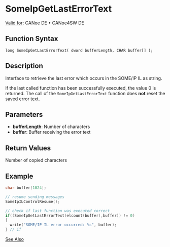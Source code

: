 # SomeIpGetLastErrorText

[Valid for](../../../../Shared/FeatureAvailability.md): CANoe DE • CANoe4SW DE

## Function Syntax

```plaintext
long SomeIpGetLastErrorText( dword bufferLength, CHAR buffer[] );
```

## Description

Interface to retrieve the last error which occurs in the SOME/IP IL as string.

If the last called function has been successfully executed, the value 0 is returned. The call of the `SomeIpGetLastErrorText` function does **not** reset the saved error text.

## Parameters

- **bufferLength**: Number of characters
- **buffer**: Buffer receiving the error text

## Return Values

Number of copied characters

## Example

```c
char buffer[1024];

// resume sending messages
SomeIpILControlResume();

// check if last function was executed correct
if((SomeIpGetLastErrorText(elcount(buffer),buffer)) != 0)
{
  write("SOME/IP IL error occurred: %s", buffer);
} // if
```

[See Also](javascript:void(0);)
